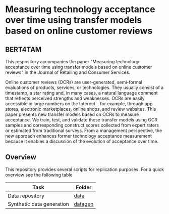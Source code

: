 # Measuring technology acceptance over time using transfer models based on online customer reviews
## BERT4TAM

This respository accompanies the paper "Measuring technology acceptance over time using transfer models based on online customer reviews" in the Journal
of Retailing and Consumer Services.

Online customer reviews (OCRs) are user-generated, semi-formal evaluations of products, services, or technologies. They usually consist of a timestamp, a star rating and, in many cases, a natural language comment that reflects perceived strengths and weaknesses. OCRs are easily accessible in large numbers on the Internet – for example, through app stores, electronic marketplaces, online shops, and review websites.
This paper presents new transfer models based on OCRs to measure acceptance. We train, test, and validate these transfer models using OCR samples and corresponding construct scores collected from expert raters or estimated from traditional surveys. From a management perspective, the new approach enhances former technology acceptance measurement because it enables a discussion of the evolution of acceptance over time. 


## Overview
This repository provides several scripts for replication purposes. For a quick overview see the following table

|Task|Folder|
|---|---|
|Data repository|[data](./data/)
|Synthetic data generation|[datagen](./datagen/)